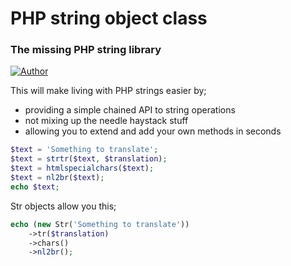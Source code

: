 # PHP string object class
### The missing PHP string library
[![Author](http://img.shields.io/badge/author-delalick-blue.svg)](http://twitter.com/delalick)

This will make living with PHP strings easier by;
- providing a simple chained API to string operations
- not mixing up the needle haystack stuff
- allowing you to extend and add your own methods in seconds

```php
$text = 'Something to translate';
$text = strtr($text, $translation);
$text = htmlspecialchars($text);
$text = nl2br($text);
echo $text;
```

Str objects allow you this;

```php
echo (new Str('Something to translate'))
	->tr($translation)
	->chars()
	->nl2br();
```
